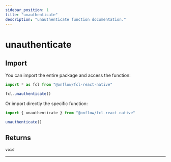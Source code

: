 ```yaml
---
sidebar_position: 1
title: "unauthenticate"
description: "unauthenticate function documentation."
---
```


<!-- THIS DOCUMENT IS AUTO-GENERATED FROM [onflow/fcl-react-native/src/fcl-react-native.ts](https://github.com/onflow/fcl-js/tree/master/packages/fcl-react-native/src/fcl-react-native.ts). DO NOT EDIT MANUALLY -->

# unauthenticate


## Import

You can import the entire package and access the function:

```typescript
import * as fcl from "@onflow/fcl-react-native"

fcl.unauthenticate()
```

Or import directly the specific function:

```typescript
import { unauthenticate } from "@onflow/fcl-react-native"

unauthenticate()
```



## Returns

`void`


---